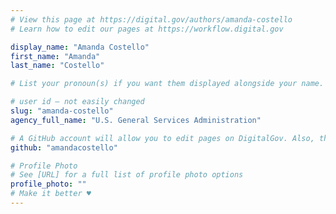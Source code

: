 ```yaml
---
# View this page at https://digital.gov/authors/amanda-costello
# Learn how to edit our pages at https://workflow.digital.gov

display_name: "Amanda Costello"
first_name: "Amanda"
last_name: "Costello"

# List your pronoun(s) if you want them displayed alongside your name. If blank, we'll use just your name. Learn more http://mypronouns.org

# user id — not easily changed
slug: "amanda-costello"
agency_full_name: "U.S. General Services Administration"

# A GitHub account will allow you to edit pages on DigitalGov. Also, the image used in your GitHub account can be used to populate your digital.gov profile photo. Learn more about getting a Github account at [URL]
github: "amandacostello"

# Profile Photo
# See [URL] for a full list of profile photo options
profile_photo: ""
# Make it better ♥
---
```

